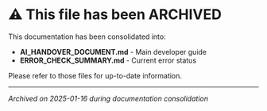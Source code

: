 # ⚠️ This file has been ARCHIVED

This documentation has been consolidated into:
- **AI_HANDOVER_DOCUMENT.md** - Main developer guide
- **ERROR_CHECK_SUMMARY.md** - Current error status

Please refer to those files for up-to-date information.

---
*Archived on 2025-01-16 during documentation consolidation*